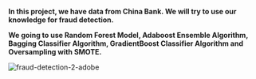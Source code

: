 **In this project, we have data from China Bank. We will try to use our knowledge for fraud detection.**

**We going to use Random Forest Model, Adaboost Ensemble Algorithm, Bagging Classifier Algorithm, GradientBoost Classifier Algorithm and Oversampling with SMOTE.**

![fraud-detection-2-adobe](https://user-images.githubusercontent.com/73969654/151213520-36cce04f-29c1-4074-befe-d9e297b67618.jpg)
